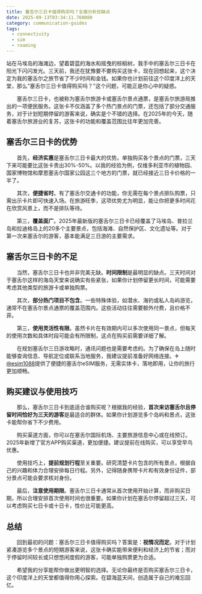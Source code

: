 ```yaml
---
title: 塞舌尔三日卡值得购买吗？全面分析优缺点
date: 2025-09-13T03:34:11.760080
category: communication-guides
tags:
  - connectivity
  - sim
  - roaming
---
```


站在马埃岛的海滩边，望着碧蓝的海水和摇曳的棕榈树，我手中的塞舌尔三日卡在阳光下闪闪发光。三天前，我还在犹豫要不要购买这张卡，现在回想起来，这个决定为我的塞舌尔之旅节省了不少时间和金钱。如果你也计划前往这个印度洋上的天堂，那么"塞舌尔三日卡值得购买吗？"这个问题，可能正是你心中的疑惑。

　　塞舌尔三日卡，也被称为塞舌尔旅游卡或塞舌尔景点通票，是塞舌尔旅游局推出的一项便民服务。这张卡不仅涵盖了多个热门景点的门票，还包括了部分交通服务，对于计划短期停留的游客来说，确实是个不错的选择。在2025年的今天，随着塞舌尔旅游业的复苏，这张卡的功能和覆盖范围比往年更加完善。

## 塞舌尔三日卡的优势

　　首先，**经济实惠**是塞舌尔三日卡最大的优势。单独购买各个景点的门票，三天下来可能要比这张卡贵出30%-50%。以我的经验为例，仅维多利亚市的植物园、国家博物馆和摩恩塞舌尔国家公园这三个地方的门票，就已经接近三日卡价格的一半了。

　　其次，**便捷省时**。有了塞舌尔交通卡的功能，你无需在每个景点排队购票，只需出示卡片即可快速入场。在旅游旺季，这项优势尤为明显，能让你把更多时间花在欣赏风景上，而不是排队等待。

　　第三，**覆盖面广**。2025年最新版的塞舌尔三日卡已经覆盖了马埃岛、普拉兰岛和拉迪格岛上的20多个主要景点，包括海滩、自然保护区、文化遗址等。对于第一次来塞舌尔的游客，基本能满足三日游的主要需求。

## 塞舌尔三日卡的不足

　　当然，塞舌尔三日卡也并非完美无缺。**时间限制**是最明显的缺点。三天时间对于塞舌尔这样的海岛天堂来说确实有些紧张，如果你计划停留更长时间，可能需要考虑其他类型的旅游卡或单独购票。

　　其次，**部分热门项目不包含**。一些特殊体验，如潜水、海钓或私人岛屿游览，通常不在塞舌尔景点通票的覆盖范围内。这些活动往往需要额外付费，且价格不菲。

　　第三，**使用灵活性有限**。虽然卡片在有效期内可以多次使用同一景点，但每天的使用次数和具体时段可能会有所限制，这点在购买前需要详细了解。

　　在规划塞舌尔三日游攻略时，通讯问题也是需要考虑的。为了确保在岛上随时能够查询信息、导航定位或联系当地服务，我建议提前准备好网络连接。✈[@esim1088](https://t.me/s/esim1088)提供了便捷的塞舌尔eSIM服务，无需实体卡，落地即用，让你的旅行更加顺畅。

## 购买建议与使用技巧

　　那么，塞舌尔三日卡到底适合谁购买呢？根据我的经验，**首次来访塞舌尔且停留时间恰好为三天的游客**是最适合的群体。如果你计划游览多个岛屿和景点，这张卡能帮你省下不少费用。

　　购买渠道方面，你可以在塞舌尔国际机场、主要旅游信息中心或在线预订。2025年新增了官方APP购买渠道，更加便捷。建议提前在线购买，可以享受早鸟优惠。

　　使用技巧上，**提前规划行程**至关重要。研究清楚卡片包含的所有景点，根据自己的兴趣和体力合理安排每日行程。另外，记得随身携带卡片和有效身份证件，部分景点可能会要求核对身份。

　　最后，**注意使用期限**。塞舌尔三日卡通常从首次使用开始计算，而非购买日期，所以合理安排首次使用时间也很重要。如果你计划在塞舌尔停留超过三天，可以考虑购买七日卡或十日卡，性价比可能更高。

## 总结

　　回到最初的问题：塞舌尔三日卡值得购买吗？答案是：**视情况而定**。对于计划紧凑游览多个景点的短期游客来说，这张卡确实能带来便利和经济上的节省；而对于停留时间较长或只想悠闲度假的游客，可能单独购票更为合适。

　　希望我的分享能帮你做出更明智的选择。无论你最终是否购买塞舌尔三日卡，这个印度洋上的天堂都值得你用心探索。在碧海蓝天间，创造属于自己的难忘回忆。